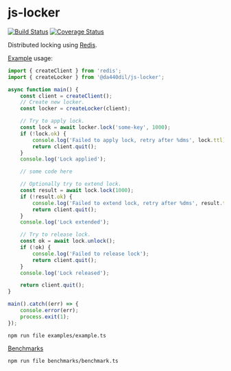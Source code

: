 # js-locker

[![Build Status](https://travis-ci.com/da440dil/js-locker.svg?branch=master)](https://travis-ci.com/da440dil/js-locker)
[![Coverage Status](https://coveralls.io/repos/github/da440dil/js-locker/badge.svg?branch=master)](https://coveralls.io/github/da440dil/js-locker?branch=master)

Distributed locking using [Redis](https://redis.io/).

[Example](./examples/example.ts) usage:

```typescript
import { createClient } from 'redis';
import { createLocker } from '@da440dil/js-locker';

async function main() {
	const client = createClient();
	// Create new locker.
	const locker = createLocker(client);

	// Try to apply lock.
	const lock = await locker.lock('some-key', 1000);
	if (!lock.ok) {
		console.log('Failed to apply lock, retry after %dms', lock.ttl);
		return client.quit();
	}
	console.log('Lock applied');

	// some code here

	// Optionally try to extend lock.
	const result = await lock.lock(1000);
	if (!result.ok) {
		console.log('Failed to extend lock, retry after %dms', result.ttl);
		return client.quit();
	}
	console.log('Lock extended');

	// Try to release lock.
	const ok = await lock.unlock();
	if (!ok) {
		console.log('Failed to release lock');
		return client.quit();
	}
	console.log('Lock released');

	return client.quit();
}

main().catch((err) => {
	console.error(err);
	process.exit(1);
});
```

```
npm run file examples/example.ts
```

[Benchmarks](./benchmarks)
```
npm run file benchmarks/benchmark.ts
```
